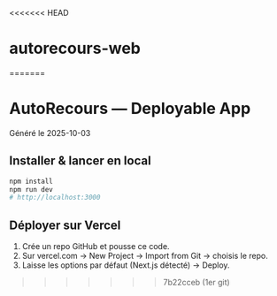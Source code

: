 <<<<<<< HEAD
# autorecours-web
=======
# AutoRecours — Deployable App
Généré le 2025-10-03

## Installer & lancer en local
```bash
npm install
npm run dev
# http://localhost:3000
```

## Déployer sur Vercel
1) Crée un repo GitHub et pousse ce code.
2) Sur vercel.com → New Project → Import from Git → choisis le repo.
3) Laisse les options par défaut (Next.js détecté) → Deploy.
>>>>>>> 7b22cceb (1er git)
